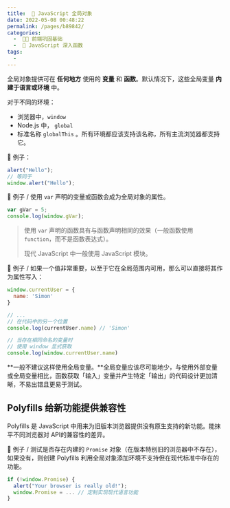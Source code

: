 ```yaml
---
title:  🚂 JavaScript 全局对象
date: 2022-05-08 00:48:22
permalink: /pages/b89842/
categories:
  -  🚶🏻 前端巩固基础
  -  📗 JavaScript 深入函数
tags:
  - 
---
```





全局对象提供可在 **任何地方** 使用的 **变量** 和 **函数**。默认情况下，这些全局变量 **内建于语言或环境** 中。

对于不同的环境：

+ 浏览器中，`window`
+ Node.js 中， `global`
+ 标准名称 `globalThis` 。所有环境都应该支持该名称，所有主流浏览器都支持它。



🌰 例子：

```js
alert("Hello");
// 等同于
window.alert("Hello");
```



🌰 例子 / 使用 `var` 声明的变量或函数会成为全局对象的属性。

```js
var gVar = 5;
console.log(window.gVar);
```

> 使用 `var` 声明的函数具有与函数声明相同的效果（一般函数使用 `function`，而不是函数表达式）。
>
> 现代 JavaScript 中一般使用 JavaScript 模块。



🌰 例子 / 如果一个值非常重要，以至于它在全局范围内可用，那么可以直接将其作为属性写入：

```js
window.currentUser = {
  name: 'Simon'
}

// ...
// 在代码中的另一个位置
console.log(currentUser.name) // 'Simon'

// 当存在相同命名的变量时
// 使用 window 显式获取
console.log(window.currentUser.name)
```



**一般不建议这样使用全局变量。**全局变量应该尽可能地少，与使用外部变量或全局变量相比，函数获取「输入」变量并产生特定「输出」的代码设计更加清晰，不易出错且更易于测试。



## Polyfills 给新功能提供兼容性

Polyfills 是 JavaScript 中用来为旧版本浏览器提供没有原生支持的新功能。能抹平不同浏览器对 API的兼容性的差异。



🌰 例子 / 测试是否存在内建的 `Promise` 对象（在版本特别旧的浏览器中不存在），如果没有，则创建 Polyfills 利用全局对象添加环境不支持但在现代标准中存在的功能。

```js
if (!window.Promise) {
  alert("Your browser is really old!");
  window.Promise = ... // 定制实现现代语言功能
} 
```

